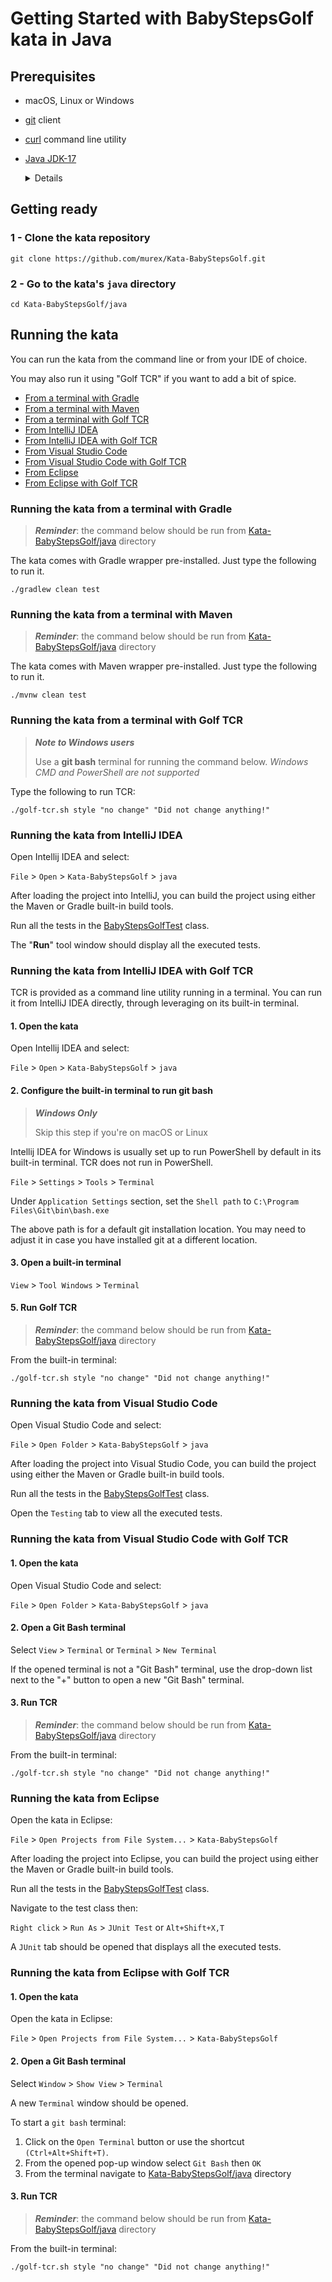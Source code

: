 # Getting Started with BabyStepsGolf kata in Java

## Prerequisites

- macOS, Linux or Windows
- [git](https://git-scm.com/) client
- [curl](https://curl.se/download.html) command line utility
- [Java JDK-17](https://www.oracle.com/java/technologies/downloads/#java17)
  <details><summary>Details</summary>

  The source code of this project is compatible with Java 17 and above.
  Remember to update the java version in the kata's [pom.xml](pom.xml)
  and/or [build.gradle](build.gradle) if you're planning to use a different version.

  </details>

## Getting ready

### 1 - Clone the kata repository

```shell
git clone https://github.com/murex/Kata-BabyStepsGolf.git
```

### 2 - Go to the kata's `java` directory

```shell
cd Kata-BabyStepsGolf/java
```

## Running the kata

You can run the kata from the command line or from your IDE of choice.

You may also run it using "Golf TCR" if you want to add a bit of spice.

- [From a terminal with Gradle](#running-the-kata-from-a-terminal-with-gradle)
- [From a terminal with Maven](#running-the-kata-from-a-terminal-with-maven)
- [From a terminal with Golf TCR](#running-the-kata-from-a-terminal-with-golf-tcr)
- [From IntelliJ IDEA](#running-the-kata-from-intellij-idea)
- [From IntelliJ IDEA with Golf TCR](#running-the-kata-from-intellij-idea-with-golf-tcr)
- [From Visual Studio Code](#running-the-kata-from-visual-studio-code)
- [From Visual Studio Code with Golf TCR](#running-the-kata-from-visual-studio-code-with-golf-tcr)
- [From Eclipse](#running-the-kata-from-eclipse)
- [From Eclipse with Golf TCR](#running-the-kata-from-eclipse-with-golf-tcr)

<a name="running-the-kata-from-a-terminal-with-gradle"/></a>

### Running the kata from a terminal with Gradle

> ***Reminder***: the command below should be run from [Kata-BabyStepsGolf/java]() directory

The kata comes with Gradle wrapper pre-installed. Just type the following to run it.

```shell
./gradlew clean test
```

<a name="running-the-kata-from-a-terminal-with-maven"/></a>

### Running the kata from a terminal with Maven

> ***Reminder***: the command below should be run from [Kata-BabyStepsGolf/java]() directory

The kata comes with Maven wrapper pre-installed. Just type the following to run it.

```shell
./mvnw clean test
```

<a name="running-the-kata-from-a-terminal-with-golf-tcr"/></a>

### Running the kata from a terminal with Golf TCR

> ***Note to Windows users***
>
> Use a **git bash** terminal for running the command below.
> _Windows CMD and PowerShell are not supported_

Type the following to run TCR:

```shell
./golf-tcr.sh style "no change" "Did not change anything!"
```

<a name="running-the-kata-from-intellij-idea"/></a>

### Running the kata from IntelliJ IDEA

Open Intellij IDEA and select:

`File` > `Open` > `Kata-BabyStepsGolf` > `java`

After loading the project into IntelliJ, you can build the project
using either the Maven or Gradle built-in build tools.

Run all the tests in the [BabyStepsGolfTest](./src/test/java/com/murex/BabyStepsGolfTest.java)
class.

The "**Run**" tool window should display all the executed tests.

<a name="running-the-kata-from-intellij-idea-with-golf-tcr"/></a>

### Running the kata from IntelliJ IDEA with Golf TCR

TCR is provided as a command line utility running in a terminal.
You can run it from IntelliJ IDEA directly, through leveraging on its built-in terminal.

#### 1. Open the kata

Open Intellij IDEA and select:

`File` > `Open` > `Kata-BabyStepsGolf` > `java`

#### 2. Configure the built-in terminal to run git bash

> ***Windows Only***
>
> Skip this step if you're on macOS or Linux

Intellij IDEA for Windows is usually set up to run PowerShell by default in its built-in terminal.
TCR does not run in PowerShell.

`File` > `Settings` > `Tools` > `Terminal`

Under `Application Settings` section, set the `Shell path` to `C:\Program Files\Git\bin\bash.exe`

The above path is for a default git installation location. You may need to adjust it in case you have installed git at a
different location.

#### 3. Open a built-in terminal

`View` > `Tool Windows` > `Terminal`

#### 5. Run Golf TCR

> ***Reminder***: the command below should be run from [Kata-BabyStepsGolf/java]() directory

From the built-in terminal:

```shell
./golf-tcr.sh style "no change" "Did not change anything!"
```
<a name="running-the-kata-from-visual-studio-code"></a>

### Running the kata from Visual Studio Code

Open Visual Studio Code and select:

`File` > `Open Folder` > `Kata-BabyStepsGolf` > `java`

After loading the project into Visual Studio Code, you can build the project
using either the Maven or Gradle built-in build tools.

Run all the tests in the [BabyStepsGolfTest](./src/test/java/com/murex/BabyStepsGolfTest.java)
class.

Open the `Testing` tab to view all the executed tests.

<a name="running-the-kata-from-visual-studio-code-with-golf-tcr"></a>

### Running the kata from Visual Studio Code with Golf TCR

#### 1. Open the kata

Open Visual Studio Code and select:

`File` > `Open Folder` > `Kata-BabyStepsGolf` > `java`

#### 2. Open a Git Bash terminal

Select `View` > `Terminal` or `Terminal` > `New Terminal`

If the opened terminal is not a "Git Bash" terminal, use the drop-down list next to the "+"
button to open a new "Git Bash" terminal.

#### 3. Run TCR

> ***Reminder***: the command below should be run from [Kata-BabyStepsGolf/java]() directory

From the built-in terminal:

```shell
./golf-tcr.sh style "no change" "Did not change anything!"
```

<a name="running-the-kata-from-eclipse"></a>

### Running the kata from Eclipse

Open the kata in Eclipse:

`File` > `Open Projects from File System...` > `Kata-BabyStepsGolf`

After loading the project into Eclipse, you can build the project
using either the Maven or Gradle built-in build tools.

Run all the tests in the [BabyStepsGolfTest](./src/test/java/com/murex/BabyStepsGolfTest.java)
class.

Navigate to the test class then:

`Right click` > `Run As` > `JUnit Test` or `Alt+Shift+X,T`

A `JUnit` tab should be opened that displays all the executed tests.

<a name="running-the-kata-from-eclipse-with-golf-tcr"></a>

### Running the kata from Eclipse with Golf TCR

#### 1. Open the kata

Open the kata in Eclipse:

`File` > `Open Projects from File System...` > `Kata-BabyStepsGolf`

#### 2. Open a Git Bash terminal

Select `Window` > `Show View` > `Terminal`

A new `Terminal` window should be opened.

To start a `git bash` terminal:

1. Click on the `Open Terminal` button or use the shortcut `(Ctrl+Alt+Shift+T)`.
2. From the opened pop-up window select `Git Bash` then `OK`
3. From the terminal navigate to [Kata-BabyStepsGolf/java]() directory

#### 3. Run TCR

> ***Reminder***: the command below should be run from [Kata-BabyStepsGolf/java]() directory

From the built-in terminal:

```shell
./golf-tcr.sh style "no change" "Did not change anything!"
```